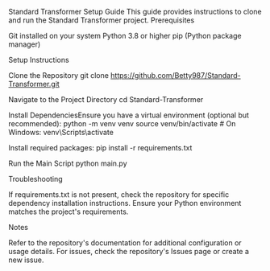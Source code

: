 Standard Transformer Setup Guide
This guide provides instructions to clone and run the Standard Transformer project.
Prerequisites

Git installed on your system
Python 3.8 or higher
pip (Python package manager)

Setup Instructions

Clone the Repository
git clone https://github.com/Betty987/Standard-Transformer.git


Navigate to the Project Directory
cd Standard-Transformer


Install DependenciesEnsure you have a virtual environment (optional but recommended):
python -m venv venv
source venv/bin/activate  # On Windows: venv\Scripts\activate

Install required packages:
pip install -r requirements.txt


Run the Main Script
python main.py



Troubleshooting

If requirements.txt is not present, check the repository for specific dependency installation instructions.
Ensure your Python environment matches the project's requirements.

Notes

Refer to the repository's documentation for additional configuration or usage details.
For issues, check the repository's Issues page or create a new issue.

